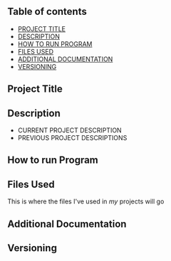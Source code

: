 ## **Table of contents**

- [PROJECT TITLE](#Project-Title)
- [DESCRIPTION](#Description)
- [HOW TO RUN PROGRAM](#How-to-run-program)
- [FILES USED](#Files-used)
- [ADDITIONAL DOCUMENTATION](#Additional-documentation)
- [VERSIONING](#Versioning)

## **Project Title**

## **Description**
- CURRENT PROJECT DESCRIPTION
- PREVIOUS PROJECT DESCRIPTIONS
## **How to run Program**

## **Files Used**
This is where the files I've used in _my_ projects will go
## **Additional Documentation**

## **Versioning**
